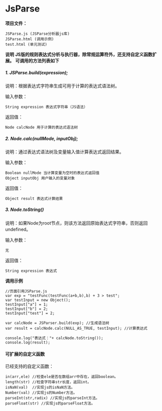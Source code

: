 # JsParse
  **项目文件：**
  
    JSParse.js (JSParse分析器js库)
    JSParse.html (调用示例)
    test.html (单元测试)
  
  **说明**
  **JS版的规则表达式分析与执行器，除常规运算符外，还支持自定义函数扩展。**
  **可调用的方法列表如下**
  
##### 1. JSParse.build(expression);
  说明：根据表达式字符串生成可用于计算的表达式语法树。
  
  输入参数：
  
    String expression 表达式字符串（JS语法）

  返回值：
  
    Node calcNode 用于计算的表达式语法树

##### 2. Node.calc(nullMode, inputObj);
  说明：通过表达式语法树及变量输入值计算表达式返回结果。
  
  输入参数：
  
    Boolean nullMode 当计算变量为空时的表达式返回值
    Object inputObj 用户输入的变量对象

  返回值：
  
    Object result 表达式计算结果

##### 3. Node.toString()
  说明：如果Node为root节点，则该方法返回原始表达式字符串，否则返回undefined。
  
  输入参数：
  
    无

  返回值：
  
    String expression 表达式


  **调用示例**
  
    //页面引用JSParse.js
    var exp = "testFunc(testFunc(a+b,b),b) + 3 > test";
    var testInput = new Object();
    testInput["a"] = 1;
    testInput["b"] = 2;
    testInput["test"] = 2;

    var calcNode = JSParser.build(exp); //生成语法树
    var result = calcNode.calc(NULL_AS_TRUE, testInput); //计算表达式

    console.log("表达式："+ calcNode.toString());
    console.log(result);

#### 可扩展的自定义函数

已经支持的自定义函数：

    in(arr,ele) //检查ele是否在数组arr中存在，返回boolean。
    length(str) //检查字符串str长度，返回int。
    isNaN(val)  //实现js的isNaN方法。
    Number(val) //实现js的Number方法。
    parseInt(str,radix) //实现js的parseInt方法。
    parseFloat(str) //实现js的parseFloat方法。